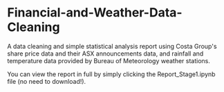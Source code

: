 # Financial-and-Weather-Data-Cleaning
A data cleaning and simple statistical analysis report using Costa Group's share price data and their ASX announcements data, and 
rainfall and temperature data provided by Bureau of Meteorology weather stations.

You can view the report in full by simply clicking the Report_Stage1.ipynb file (no need to download!).

